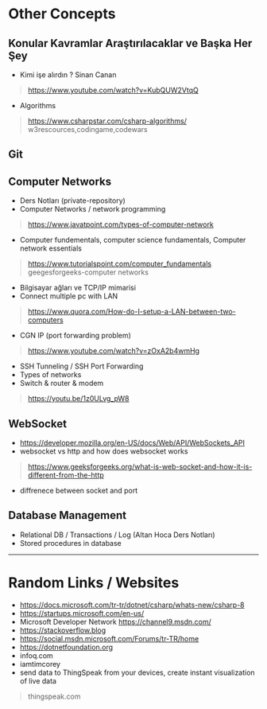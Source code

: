 
# Other Concepts

## Konular Kavramlar Araştırılacaklar ve Başka Her Şey
* Kimi işe alırdın ? Sinan Canan
> https://www.youtube.com/watch?v=KubQUW2VtqQ
* Algorithms
> https://www.csharpstar.com/csharp-algorithms/
> w3rescources,codingame,codewars

## Git

## Computer Networks
* Ders Notları (private-repository)
* Computer Networks / network programming
> https://www.javatpoint.com/types-of-computer-network
* Computer fundementals, computer science fundamentals, Computer network essentials
> https://www.tutorialspoint.com/computer_fundamentals <br/>
> geegesforgeeks-computer networks 
* Bilgisayar ağları ve TCP/IP mimarisi
* Connect multiple pc with LAN
> https://www.quora.com/How-do-I-setup-a-LAN-between-two-computers
* CGN IP (port forwarding problem)
> https://www.youtube.com/watch?v=zOxA2b4wmHg
* SSH Tunneling / SSH Port Forwarding
* Types of networks
* Switch & router & modem 
> https://youtu.be/1z0ULvg_pW8

## WebSocket
* https://developer.mozilla.org/en-US/docs/Web/API/WebSockets_API
* websocket vs http and how does websocket works
> https://www.geeksforgeeks.org/what-is-web-socket-and-how-it-is-different-from-the-http
* diffrenece between socket and port

## Database Management
* Relational DB / Transactions / Log (Altan Hoca Ders Notları)
* Stored procedures in database

---

# Random Links / Websites
* https://docs.microsoft.com/tr-tr/dotnet/csharp/whats-new/csharp-8
* https://startups.microsoft.com/en-us/
* Microsoft Developer Network https://channel9.msdn.com/ 
* https://stackoverflow.blog
* https://social.msdn.microsoft.com/Forums/tr-TR/home
* https://dotnetfoundation.org
* infoq.com 
* iamtimcorey
* send data to ThingSpeak from your devices, create instant visualization of live data
> thingspeak.com
